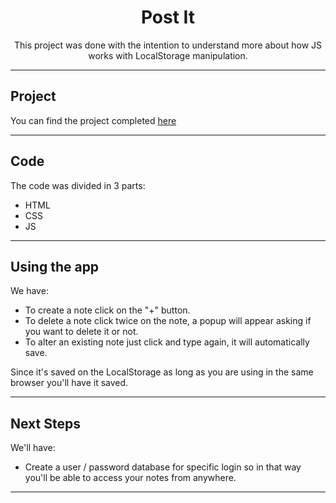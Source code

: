 <h1 align="center"> Post It </h1>

<p align="center"> This project was done with the intention to understand more about how JS works with LocalStorage manipulation. </p>

---

## Project

You can find the project completed [here](https://thalfor.github.io/postitJS)

---

## Code

The code was divided in 3 parts:

- HTML
- CSS
- JS

---

## Using the app

We have:

- To create a note click on the "+" button.
- To delete a note click twice on the note, a popup will appear asking if you want to delete it or not.
- To alter an existing note just click and type again, it will automatically save.

Since it's saved on the LocalStorage as long as you are using in the same browser you'll have it saved.

---

## Next Steps

We'll have:

- Create a user / password database for specific login so in that way you'll be able to access your notes from anywhere.

---
